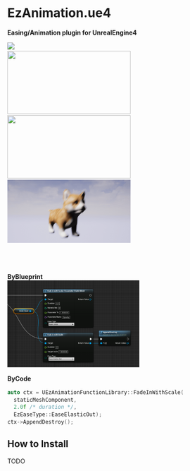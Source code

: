 EzAnimation.ue4
====

__Easing/Animation plugin for UnrealEngine4__

<img src="logo.gif" width="280px" /><br>
<img src="button.gif" width="280px" height="143px" /> <img src="boxes.gif" width="280px" height="143px" /> <img src="doge.gif" width="280x" height="143px" /><br>
<br><br><br>

__ByBlueprint__<br>
<img src="ball_bp.png" width="300px" /><br>

__ByCode__
```cpp
auto ctx = UEzAnimationFunctionLibrary::FadeInWithScale(
  staticMeshComponent,
  2.0f /* duration */,
  EzEaseType::EaseElasticOut);
ctx->AppendDestroy();
```

How to Install
----
TODO
